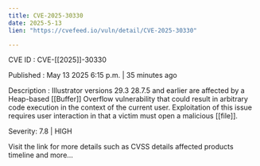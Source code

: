 ```yaml
---
title: CVE-2025-30330
date: 2025-5-13
lien: "https://cvefeed.io/vuln/detail/CVE-2025-30330"

---
```


CVE ID : CVE-[[2025]]-30330

Published :  May 13
2025
6:15 p.m. | 35 minutes ago

Description : Illustrator versions 29.3
28.7.5 and earlier are affected by a Heap-based [[Buffer]] Overflow vulnerability that could result in arbitrary code execution in the context of the current user. Exploitation of this issue requires user interaction in that a victim must open a malicious [[file]].

Severity: 7.8 | HIGH

Visit the link for more details
such as CVSS details
affected products
timeline
and more...
